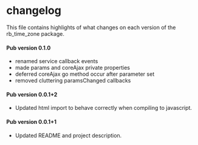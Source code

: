 # changelog

This file contains highlights of what changes on each version of the rb_time_zone
package.

#### Pub version 0.1.0
  * renamed service callback events
  * made params and coreAjax private properties
  * deferred coreAjax go method occur after parameter set
  * removed cluttering paramsChanged callbacks

#### Pub version 0.0.1+2
  * Updated html import to behave correctly when compiling to javascript.

#### Pub version 0.0.1+1
  * Updated README and project description.